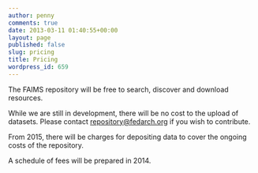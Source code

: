```yaml
---
author: penny
comments: true
date: 2013-03-11 01:40:55+00:00
layout: page
published: false
slug: pricing
title: Pricing
wordpress_id: 659
---
```


The FAIMS repository will be free to search, discover and download resources.

While we are still in development, there will be no cost to the upload of datasets. Please contact repository@fedarch.org if you wish to contribute.

From 2015, there will be charges for depositing data to cover the ongoing costs of the repository.

A schedule of fees will be prepared in 2014.
